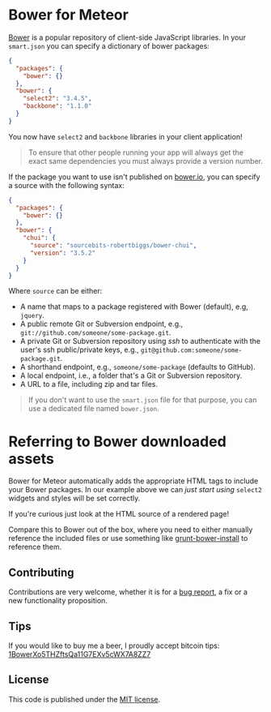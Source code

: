 # Bower for Meteor

[Bower](http://bower.io/) is a popular repository of client-side JavaScript
libraries. In your `smart.json` you can specify a dictionary of bower packages:

```json
{
  "packages": {
    "bower": {}
  },
  "bower": {
    "select2": "3.4.5",
    "backbone": "1.1.0"
  }
}
```

You now have `select2` and `backbone` libraries in your client application!

> To ensure that other people running your app will always get the exact same
dependencies you must always provide a version number.

If the package you want to use isn't published on
[bower.io](http://bower.io/search/), you can specify a source with the following
syntax:

```json
{
  "packages": {
    "bower": {}
  },
  "bower": {
    "chui": {
      "source": "sourcebits-robertbiggs/bower-chui",
      "version": "3.5.2"
    }
  }
}
```

Where `source` can be either:

* A name that maps to a package registered with Bower (default), e.g, `jquery`.
* A public remote Git or Subversion endpoint, e.g.,
`git://github.com/someone/some-package.git`.
* A private Git or Subversion repository using *ssh* to authenticate with the
user's ssh public/private keys, e.g., `git@github.com:someone/some-package.git`.
* A shorthand endpoint, e.g., `someone/some-package` (defaults to GitHub).
* A local endpoint, i.e., a folder that's a Git or Subversion repository.
* A URL to a file, including zip and tar files.

> If you don't want to use the `smart.json` file for that purpose, you can use a
dedicated file named `bower.json`.

# Referring to Bower downloaded assets

Bower for Meteor automatically adds the appropriate HTML tags to include your Bower packages. In our example above we can *just start using* `select2` widgets and styles will be set correctly.

If you're curious just look at the HTML source of a rendered page!

Compare this to Bower out of the box, where you need to either manually reference the included files or use something like [grunt-bower-install](https://github.com/stephenplusplus/grunt-bower-install) to reference them. 


## Contributing

Contributions are very welcome, whether it is for a
[bug report](https://github.com/mquandalle/meteor-bower/issues/new), a fix or a
new functionality proposition.

## Tips

If you would like to buy me a beer, I proudly accept bitcoin tips:
[1BowerXo5THZftsQa11G7EXv5cWX7A8ZZ7](https://blockchain.info/address/1BowerXo5THZftsQa11G7EXv5cWX7A8ZZ7)

## License

This code is published under the [MIT license](LICENSE).
